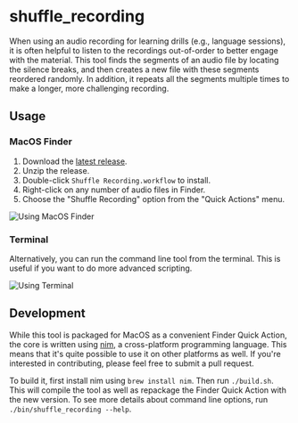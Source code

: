 # shuffle_recording
When using an audio recording for learning drills (e.g., language sessions), it
is often helpful to listen to the recordings out-of-order to better engage with
the material.  This tool finds the segments of an audio file by locating the
silence breaks, and then creates a new file with these segments reordered
randomly.  In addition, it repeats all the segments multiple times to make a
longer, more challenging recording.

## Usage

### MacOS Finder
1. Download the [latest release](https://github.com/jdve/shuffle_recording/releases).
2. Unzip the release.
3. Double-click `Shuffle Recording.workflow` to install.
4. Right-click on any number of audio files in Finder.
5. Choose the "Shuffle Recording" option from the "Quick Actions" menu.

![Using MacOS Finder](doc/finder.gif)

### Terminal
Alternatively, you can run the command line tool from the terminal.  This is
useful if you want to do more advanced scripting.

![Using Terminal](doc/terminal.gif)

## Development
While this tool is packaged for MacOS as a convenient Finder Quick Action, the
core is written using [nim](https://nim-lang.org), a cross-platform programming
language.  This means that it's quite possible to use it on other platforms as
well.  If you're interested in contributing, please feel free to submit a pull
request.

To build it, first install nim using `brew install nim`.  Then run
`./build.sh`.  This will compile the tool as well as repackage the Finder Quick
Action with the new version.  To see more details about command line options,
run `./bin/shuffle_recording --help`.

